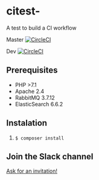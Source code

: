 # citest-
A test to build a CI workflow

Master [![CircleCI](https://circleci.com/gh/jdlcgarcia/citest-/tree/master.svg?style=svg)](https://circleci.com/gh/jdlcgarcia/citest-/tree/master)

Dev [![CircleCI](https://circleci.com/gh/jdlcgarcia/citest-/tree/dev.svg?style=svg)](https://circleci.com/gh/jdlcgarcia/citest-/tree/dev)

## Prerequisites

* PHP >7.1
* Apache 2.4
* RabbitMQ 3.7.12
* ElasticSearch 6.6.2

## Instalation

1. `$ composer install`

## Join the Slack channel

[Ask for an invitation!](https://join.slack.com/t/jdlcdev/shared_invite/enQtNTc2MTE1NDk0Mjc1LTE2NWUzZThmZjc0ZTc2YTZlNjZjMmIwYTFkODBhMzJmY2YxMzhiNzk1YWY5YmExYzIzYmM0ZjFjYTA3YjJiZjA)
